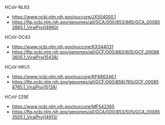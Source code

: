HCoV-NL63

- https://www.ncbi.nlm.nih.gov/nuccore/JX504050.1
- https://ftp.ncbi.nlm.nih.gov/genomes/all/GCA/000/853/865/GCA_000853865.1_ViralProj14960/

HCoV-OC43

- https://www.ncbi.nlm.nih.gov/nuccore/KX344031
- https://ftp.ncbi.nlm.nih.gov/genomes/all/GCF/000/863/605/GCF_000863605.1_ViralProj15438/

HCoV-HKU1

- https://www.ncbi.nlm.nih.gov/nuccore/KF686346.1
- https://ftp.ncbi.nlm.nih.gov/genomes/all/GCF/000/858/765/GCF_000858765.1_ViralProj15139/

HCoV-229E

- https://www.ncbi.nlm.nih.gov/nuccore/MF542265
- https://ftp.ncbi.nlm.nih.gov/genomes/all/GCA/000/853/505/GCA_000853505.1_ViralProj14913/
